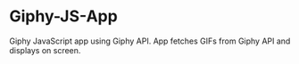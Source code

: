 # Giphy-JS-App
Giphy JavaScript app using Giphy API. App fetches GIFs from Giphy API and displays on screen.


